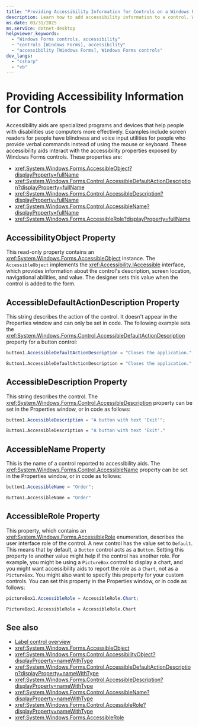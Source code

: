 ```yaml
---
title: "Providing Accessibility Information for Controls on a Windows Form"
description: Learn how to add accessibility information to a control. Windows Forms lets you add accessibility settings to a control to help people with disabilities.
ms.date: 03/31/2025
ms.service: dotnet-desktop
helpviewer_keywords:
  - "Windows Forms controls, accessibility"
  - "controls [Windows Forms], accessibility"
  - "accessibility [Windows Forms], Windows Forms controls"
dev_langs:
  - "csharp"
  - "vb"
---
```


# Providing Accessibility Information for Controls

Accessibility aids are specialized programs and devices that help people with disabilities use computers more effectively. Examples include screen readers for people have blindness and voice input utilities for people who provide verbal commands instead of using the mouse or keyboard. These accessibility aids interact with the accessibility properties exposed by Windows Forms controls. These properties are:

- <xref:System.Windows.Forms.AccessibleObject?displayProperty=fullName>
- <xref:System.Windows.Forms.Control.AccessibleDefaultActionDescription?displayProperty=fullName>
- <xref:System.Windows.Forms.Control.AccessibleDescription?displayProperty=fullName>
- <xref:System.Windows.Forms.Control.AccessibleName?displayProperty=fullName>
- <xref:System.Windows.Forms.AccessibleRole?displayProperty=fullName>

## AccessibilityObject Property

This read-only property contains an <xref:System.Windows.Forms.AccessibleObject> instance. The `AccessibleObject` implements the <xref:Accessibility.IAccessible> interface, which provides information about the control's description, screen location, navigational abilities, and value. The designer sets this value when the control is added to the form.

## AccessibleDefaultActionDescription Property

This string describes the action of the control. It doesn't appear in the Properties window and can only be set in code. The following example sets the <xref:System.Windows.Forms.Control.AccessibleDefaultActionDescription> property for a button control:

```csharp
button1.AccessibleDefaultActionDescription = "Closes the application.";
```

```vb
Button1.AccessibleDefaultActionDescription = "Closes the application."
```

## AccessibleDescription Property

This string describes the control. The <xref:System.Windows.Forms.Control.AccessibleDescription> property can be set in the Properties window, or in code as follows:

```csharp
button1.AccessibleDescription = "A button with text 'Exit'";
```

```vb
Button1.AccessibleDescription = "A button with text 'Exit'."
```

## AccessibleName Property

This is the name of a control reported to accessibility aids. The <xref:System.Windows.Forms.Control.AccessibleName> property can be set in the Properties window, or in code as follows:

```csharp
button1.AccessibleName = "Order";
```

```vb
Button1.AccessibleName = "Order"
```

## AccessibleRole Property

This property, which contains an <xref:System.Windows.Forms.AccessibleRole> enumeration, describes the user interface role of the control. A new control has the value set to `Default`. This means that by default, a `Button` control acts as a `Button`. Setting this property to another value might help if the control has another role. For example, you might be using a `PictureBox` control to display a chart, and you might want accessibility aids to report the role as a `Chart`, not as a `PictureBox`. You might also want to specify this property for your custom controls. You can set this property in the Properties window, or in code as follows:

```csharp
pictureBox1.AccessibleRole = AccessibleRole.Chart;
```

```vb
PictureBox1.AccessibleRole = AccessibleRole.Chart
```

## See also

- [Label control overview](labels.md)
- <xref:System.Windows.Forms.AccessibleObject>
- <xref:System.Windows.Forms.Control.AccessibilityObject?displayProperty=nameWithType>
- <xref:System.Windows.Forms.Control.AccessibleDefaultActionDescription?displayProperty=nameWithType>
- <xref:System.Windows.Forms.Control.AccessibleDescription?displayProperty=nameWithType>
- <xref:System.Windows.Forms.Control.AccessibleName?displayProperty=nameWithType>
- <xref:System.Windows.Forms.Control.AccessibleRole?displayProperty=nameWithType>
- <xref:System.Windows.Forms.AccessibleRole>
